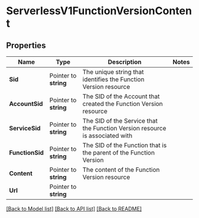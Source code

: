 # ServerlessV1FunctionVersionContent

## Properties

Name | Type | Description | Notes
------------ | ------------- | ------------- | -------------
**Sid** | Pointer to **string** | The unique string that identifies the Function Version resource |
**AccountSid** | Pointer to **string** | The SID of the Account that created the Function Version resource |
**ServiceSid** | Pointer to **string** | The SID of the Service that the Function Version resource is associated with |
**FunctionSid** | Pointer to **string** | The SID of the Function that is the parent of the Function Version |
**Content** | Pointer to **string** | The content of the Function Version resource |
**Url** | Pointer to **string** |  |

[[Back to Model list]](../README.md#documentation-for-models) [[Back to API list]](../README.md#documentation-for-api-endpoints) [[Back to README]](../README.md)


